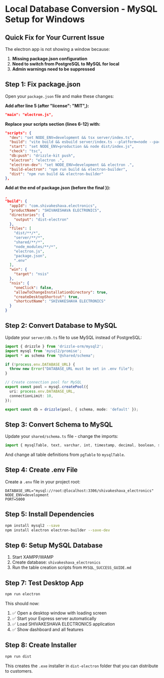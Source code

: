 # Local Database Conversion - MySQL Setup for Windows

## Quick Fix for Your Current Issue

The electron app is not showing a window because:

1. **Missing package.json configuration**
2. **Need to switch from PostgreSQL to MySQL for local**
3. **Admin warnings need to be suppressed**

## Step 1: Fix package.json

Open your `package.json` file and make these changes:

**Add after line 5 (after "license": "MIT",):**
```json
"main": "electron.js",
```

**Replace your scripts section (lines 6-12) with:**
```json
"scripts": {
  "dev": "set NODE_ENV=development && tsx server/index.ts",
  "build": "vite build && esbuild server/index.ts --platform=node --packages=external --bundle --format=esm --outdir=dist",
  "start": "set NODE_ENV=production && node dist/index.js",
  "check": "tsc",
  "db:push": "drizzle-kit push",
  "electron": "electron .",
  "electron-dev": "set NODE_ENV=development && electron .",
  "build-electron": "npm run build && electron-builder",
  "dist": "npm run build && electron-builder"
},
```

**Add at the end of package.json (before the final }):**
```json
,
"build": {
  "appId": "com.shivakeshava.electronics",
  "productName": "SHIVAKESHAVA ELECTRONICS",
  "directories": {
    "output": "dist-electron"
  },
  "files": [
    "dist/**/*",
    "server/**/*", 
    "shared/**/*",
    "node_modules/**/*",
    "electron.js",
    "package.json",
    ".env"
  ],
  "win": {
    "target": "nsis"
  },
  "nsis": {
    "oneClick": false,
    "allowToChangeInstallationDirectory": true,
    "createDesktopShortcut": true,
    "shortcutName": "SHIVAKESHAVA ELECTRONICS"
  }
}
```

## Step 2: Convert Database to MySQL

Update your `server/db.ts` file to use MySQL instead of PostgreSQL:

```typescript
import { drizzle } from 'drizzle-orm/mysql2';
import mysql from 'mysql2/promise';
import * as schema from "@shared/schema";

if (!process.env.DATABASE_URL) {
  throw new Error("DATABASE_URL must be set in .env file");
}

// Create connection pool for MySQL
export const pool = mysql.createPool({
  uri: process.env.DATABASE_URL,
  connectionLimit: 10,
});

export const db = drizzle(pool, { schema, mode: 'default' });
```

## Step 3: Convert Schema to MySQL

Update your `shared/schema.ts` file - change the imports:

```typescript
import { mysqlTable, text, varchar, int, timestamp, decimal, boolean, serial } from "drizzle-orm/mysql-core";
```

And change all table definitions from `pgTable` to `mysqlTable`.

## Step 4: Create .env File

Create a `.env` file in your project root:

```env
DATABASE_URL="mysql://root:@localhost:3306/shivakeshava_electronics"
NODE_ENV=development
PORT=5000
```

## Step 5: Install Dependencies

```bash
npm install mysql2 --save
npm install electron electron-builder --save-dev
```

## Step 6: Setup MySQL Database

1. Start XAMPP/WAMP
2. Create database: `shivakeshava_electronics`
3. Run the table creation scripts from `MYSQL_SUCCESS_GUIDE.md`

## Step 7: Test Desktop App

```bash
npm run electron
```

This should now:
1. ✅ Open a desktop window with loading screen
2. ✅ Start your Express server automatically  
3. ✅ Load SHIVAKESHAVA ELECTRONICS application
4. ✅ Show dashboard and all features

## Step 8: Create Installer

```bash
npm run dist
```

This creates the `.exe` installer in `dist-electron` folder that you can distribute to customers.